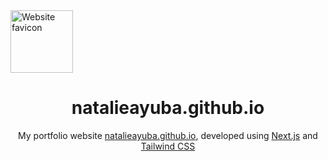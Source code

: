 <img src="https://avatars.githubusercontent.com/u/79933132?v=4" alt="Website favicon" width="100" height="100" style="align-self: center;">
<h1 style="text-align: center;">natalieayuba.github.io</h2>
<p style="text-align: center;">My portfolio website <a href="natalieayuba.github.io" target="_blank">natalieayuba.github.io</a>, developed using <a href="https://nextjs.org/" target="_blank">Next.js</a> and <a href="https://tailwindcss.com/" target="_blank">Tailwind CSS</a></p>

